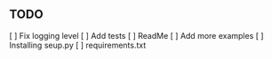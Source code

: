 ## TODO
[ ] Fix logging level 
[ ] Add tests
[ ] ReadMe
    [ ] Add more examples
[ ] Installing seup.py
[ ] requirements.txt


